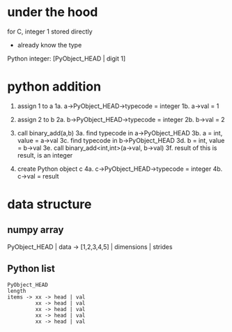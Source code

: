 # under the hood
for C, integer 1 stored directly
  - already know the type

Python integer: [PyObject_HEAD | digit 1]

# python addition
1. assign 1 to a
1a. a->PyObject_HEAD->typecode = integer
1b. a->val = 1

2. assign 2 to b
2a. b->PyObject_HEAD->typecode = integer
2b. b->val = 2

3. call binary_add(a,b)
3a. find typecode in a->PyObject_HEAD
3b. a = int, value = a->val
3c. find typecode in b->PyObject_HEAD
3d. b = int, value = b->val
3e. call binary_add<int,int>(a->val, b->val)
3f. result of this is result, is an integer

4. create Python object c
4a. c->PyObject_HEAD->typecode = integer
4b. c->val = result


# data structure
## numpy array
PyObject_HEAD 
  | data -> [1,2,3,4,5]
  | dimensions
  | strides

## Python list
```
PyObject_HEAD
length
items -> xx -> head | val
         xx -> head | val
         xx -> head | val
         xx -> head | val
         xx -> head | val
```



















